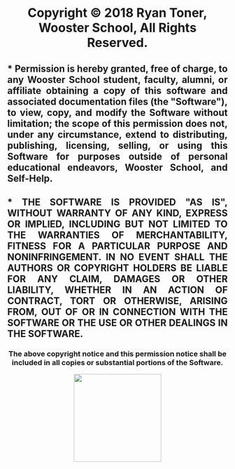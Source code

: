 <h1 align="center"> Copyright © 2018 Ryan Toner, Wooster School, All Rights Reserved. </h1>

<h2 align="justify"> * Permission is hereby granted, free of charge, to any Wooster School student, faculty, alumni, or affiliate obtaining a copy of this software and associated documentation files (the "Software"), to view, copy, and modify the Software without limitation; the scope of this permission does not, under any circumstance, extend to distributing, publishing, licensing, selling, or using this Software for purposes outside of personal educational endeavors, Wooster School, and Self-Help. </h2>

<h2 align="justify">* THE SOFTWARE IS PROVIDED "AS IS", WITHOUT WARRANTY OF ANY KIND, EXPRESS OR IMPLIED, INCLUDING BUT NOT LIMITED TO THE WARRANTIES OF MERCHANTABILITY, FITNESS FOR A PARTICULAR PURPOSE AND NONINFRINGEMENT. IN NO EVENT SHALL THE AUTHORS OR COPYRIGHT HOLDERS BE LIABLE FOR ANY CLAIM, DAMAGES OR OTHER LIABILITY, WHETHER IN AN ACTION OF CONTRACT, TORT OR OTHERWISE, ARISING FROM, OUT OF OR IN CONNECTION WITH THE SOFTWARE OR THE USE OR OTHER DEALINGS IN THE SOFTWARE. </h2>

<h3 align="center"> The above copyright notice and this permission notice shall be included in all copies or substantial portions of the Software.</h3>

<p align="center"><img src="https://image.ibb.co/fQ2igG/new_Self_Help_Logo.png" height="200" width="200"></p>
